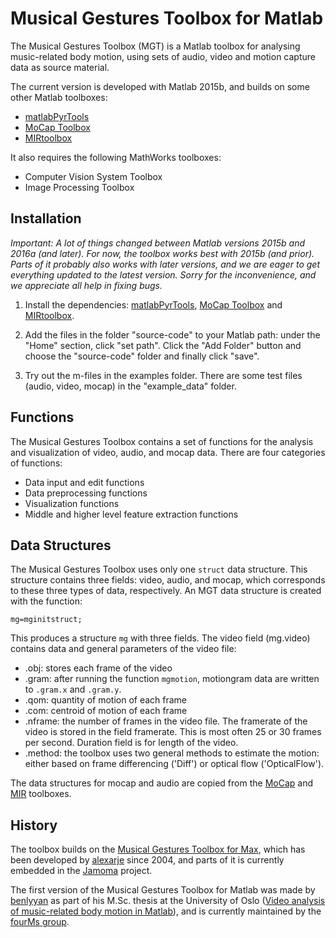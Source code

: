 # Musical Gestures Toolbox for Matlab

The Musical Gestures Toolbox (MGT) is a Matlab toolbox for analysing music-related body motion, using sets of audio, video and motion capture data as source material.

The current version is developed with Matlab 2015b, and builds on some other Matlab toolboxes:

- [matlabPyrTools](http://se.mathworks.com/matlabcentral/fileexchange/52571-matlabpyrtools)
- [MoCap Toolbox](https://www.jyu.fi/hum/laitokset/musiikki/en/research/coe/materials/mocaptoolbox)
- [MIRtoolbox](https://www.jyu.fi/hum/laitokset/musiikki/en/research/coe/materials/mirtoolbox)

It also requires the following MathWorks toolboxes: 

- Computer Vision System Toolbox
- Image Processing Toolbox

## Installation

*Important: A lot of things changed between Matlab versions 2015b and 2016a (and later). For now, the toolbox works best with 2015b (and prior). Parts of it probably also works with later versions, and we are eager to get everything updated to the latest version. Sorry for the inconvenience, and we appreciate all help in fixing bugs.*

1. Install the dependencies: [matlabPyrTools](http://se.mathworks.com/matlabcentral/fileexchange/52571-matlabpyrtools), [MoCap Toolbox](https://www.jyu.fi/hum/laitokset/musiikki/en/research/coe/materials/mocaptoolbox) and [MIRtoolbox](https://www.jyu.fi/hum/laitokset/musiikki/en/research/coe/materials/mirtoolbox).

2. Add the files in the folder "source-code" to your Matlab path: under the "Home" section, click "set path". Click the "Add Folder" button and choose the "source-code" folder and finally click "save".

3. Try out the m-files in the examples folder. There are some test files (audio, video, mocap) in the "example_data" folder.

## Functions

The Musical Gestures Toolbox contains a set of functions for the analysis and visualization of video, audio, and mocap data. There are four categories of functions:

- Data input and edit functions
- Data preprocessing functions
- Visualization functions
- Middle and higher level feature extraction functions

## Data Structures

The Musical Gestures Toolbox uses only one `struct` data structure. This structure contains three fields: video, audio, and mocap, which corresponds to these three types of data, respectively. An MGT data structure is created with the function:

    mg=mginitstruct;

This produces a structure `mg` with three fields. The video field (mg.video) contains data and general parameters of the video file:

- .obj: stores each frame of the video
- .gram: after running the function `mgmotion`, motiongram data are written to `.gram.x` and `.gram.y`.
- .qom: quantity of motion of each frame
- .com: centroid of motion of each frame
- .nframe: the number of frames in the video file. The framerate of the video is stored in the field framerate. This is most often 25 or 30 frames per second. Duration field is for length of the video.
- .method: the toolbox uses two general methods to estimate the motion: either based on frame differencing ('Diff') or optical flow ('OpticalFlow').

The data structures for mocap and audio are copied from the [MoCap](https://www.jyu.fi/hum/laitokset/musiikki/en/research/coe/materials/mocaptoolbox)
and [MIR](https://www.jyu.fi/hum/laitokset/musiikki/en/research/coe/materials/mirtoolbox) toolboxes.


## History

The toolbox builds on the [Musical Gestures Toolbox for Max](http://www.uio.no/english/research/groups/fourms/downloads/software/musicalgesturestoolbox/), which has been developed by [alexarje](https://github.com/alexarje) since 2004, and parts of it is currently embedded in the [Jamoma](http://www.jamoma.org) project.

The first version of the Musical Gestures Toolbox for Matlab was made by [benlyyan](https://github.com/benlyyan) as part of his M.Sc. thesis at the University of Oslo ([Video analysis of music-related body motion in Matlab](https://www.duo.uio.no/handle/10852/51118)), and is currently maintained by the [fourMs group](https://github.com/fourMs).
